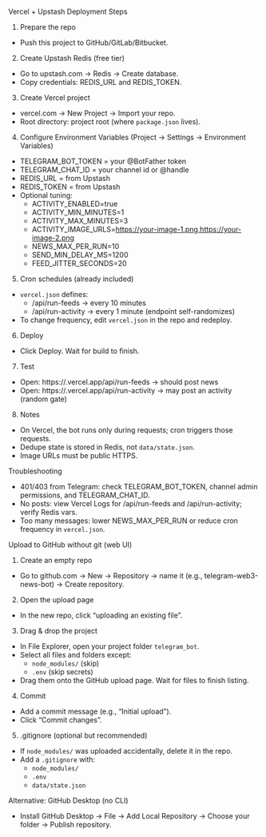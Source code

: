 Vercel + Upstash Deployment Steps

1) Prepare the repo
- Push this project to GitHub/GitLab/Bitbucket.

2) Create Upstash Redis (free tier)
- Go to upstash.com → Redis → Create database.
- Copy credentials: REDIS_URL and REDIS_TOKEN.

3) Create Vercel project
- vercel.com → New Project → Import your repo.
- Root directory: project root (where `package.json` lives).

4) Configure Environment Variables (Project → Settings → Environment Variables)
- TELEGRAM_BOT_TOKEN = your @BotFather token
- TELEGRAM_CHAT_ID = your channel id or @handle
- REDIS_URL = from Upstash
- REDIS_TOKEN = from Upstash
- Optional tuning:
  - ACTIVITY_ENABLED=true
  - ACTIVITY_MIN_MINUTES=1
  - ACTIVITY_MAX_MINUTES=3
  - ACTIVITY_IMAGE_URLS=https://your-image-1.png,https://your-image-2.png
  - NEWS_MAX_PER_RUN=10
  - SEND_MIN_DELAY_MS=1200
  - FEED_JITTER_SECONDS=20

5) Cron schedules (already included)
- `vercel.json` defines:
  - /api/run-feeds → every 10 minutes
  - /api/run-activity → every 1 minute (endpoint self-randomizes)
- To change frequency, edit `vercel.json` in the repo and redeploy.

6) Deploy
- Click Deploy. Wait for build to finish.

7) Test
- Open: https://<your-app>.vercel.app/api/run-feeds → should post news
- Open: https://<your-app>.vercel.app/api/run-activity → may post an activity (random gate)

8) Notes
- On Vercel, the bot runs only during requests; cron triggers those requests.
- Dedupe state is stored in Redis, not `data/state.json`.
- Image URLs must be public HTTPS.

Troubleshooting
- 401/403 from Telegram: check TELEGRAM_BOT_TOKEN, channel admin permissions, and TELEGRAM_CHAT_ID.
- No posts: view Vercel Logs for /api/run-feeds and /api/run-activity; verify Redis vars.
- Too many messages: lower NEWS_MAX_PER_RUN or reduce cron frequency in `vercel.json`.


Upload to GitHub without git (web UI)

1) Create an empty repo
- Go to github.com → New → Repository → name it (e.g., telegram-web3-news-bot) → Create repository.

2) Open the upload page
- In the new repo, click “uploading an existing file”.

3) Drag & drop the project
- In File Explorer, open your project folder `telegram_bot`.
- Select all files and folders except:
  - `node_modules/` (skip)
  - `.env` (skip secrets)
- Drag them onto the GitHub upload page. Wait for files to finish listing.

4) Commit
- Add a commit message (e.g., “Initial upload”).
- Click “Commit changes”.

5) .gitignore (optional but recommended)
- If `node_modules/` was uploaded accidentally, delete it in the repo.
- Add a `.gitignore` with:
  - `node_modules/`
  - `.env`
  - `data/state.json`

Alternative: GitHub Desktop (no CLI)
- Install GitHub Desktop → File → Add Local Repository → Choose your folder → Publish repository.
